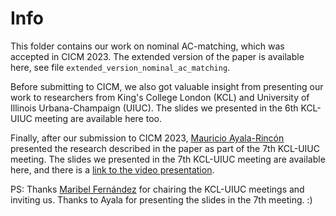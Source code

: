 # Info 
This folder contains our work on nominal AC-matching, which was accepted in CICM 2023. The extended version of
the paper is available here, see file `extended_version_nominal_ac_matching`. 

Before submitting to CICM, we also got valuable insight from presenting our work to 
researchers from King's College London (KCL) and University of Illinois
Urbana-Champaign (UIUC). The slides we presented in the 6th KCL-UIUC meeting are
available here too.  

Finally, after our submission to CICM 2023, [Mauricio Ayala-Rincón](https://www.mat.unb.br/ayala/) presented the research described 
in the paper as part of the  7th KCL-UIUC meeting. The slides we presented in the 7th
KCL-UIUC meeting are available here, and there is a [link to the video presentation](https://drive.google.com/file/d/1GjaGEsjrtyae3m9XoVx2V4djxkUZI7K6/view?usp=sharing). 

PS: Thanks [Maribel Fernández](https://www.kcl.ac.uk/people/maribel-fernandez) for chairing the KCL-UIUC meetings and inviting us.
Thanks to Ayala for presenting the slides in the 7th meeting. :)
